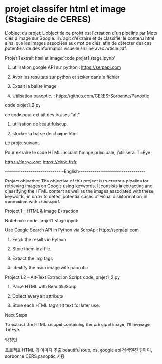 # projet classifer html et image (Stagiaire de CERES)

L'object du projet:
L'object de ce projet est l'création d'un pipeline par Mots clés d'image sur Google. Il s`agit d'extraire et de classifier le contenu html ainsi que les images associées aux mot de clés, afin de détecter des cas potentiels de désinformation visuelle en line avec article.pdf.

Projet 1 extrait html et image:'code projet1 stage.ipynb'

1. utilisation google API sur python : https://serpapi.com

2. Avoir les resultats sur python et stoker dans le fichier

3. Extrait la balise image

4. Utilisation panoptic. : https://github.com/CERES-Sorbonne/Panoptic

code projet1_2.py

ce code pour extrait des balises "alt"

1. utilisation de beautifulsoup.

2. stocker la balise de chaque html

Le projet suivant.

Pour extraire le code HTML incluant l’image principale, j’utiliserai TinEye.

https://tineye.com
https://ehne.fr/fr

------------------------------English----------------------------------

Project objective:
The objective of this project is to create a pipeline for retrieving images on Google using keywords. It consists in extracting and classifying the HTML content as well as the images associated with these keywords, in order to detect potential cases of visual disinformation, in connection with article.pdf.

Project 1 – HTML & Image Extraction

Notebook: code_projet1_stage.ipynb

Use Google Search API in Python via SerpApi: https://serpapi.com
1. Fetch the results in Python

2. Store them in a file.

3. Extract the img tags

4. Identify the main image with panoptic


Project 1.2 – Alt‑Text Extraction Script: code_projet1_2.py

1. Parse HTML with BeautifulSoup

2. Collect every alt attribute

3. Store each HTML tag’s alt text for later use.

Next Steps

To extract the HTML snippet containing the principal image, I’ll leverage TinEye.

임정민

프로젝트 HTML 과 이미지 추출  beautifulsoup, os, google api 검색엔진 틴아이, sorbonne CERS panoptic 사용

